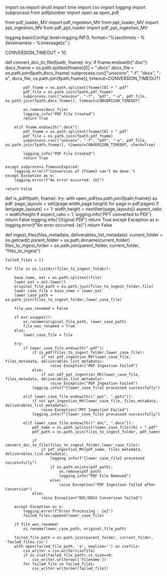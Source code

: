 import os
import shutil
import time
import csv
import logging
import subprocess
from pdfplumber import open as open_pdf

from pdf_loader_MV import pdf_ingestion_MV
from ppt_loader_MV import ppt_ingestion_MV
from pdf_ppt_loader import pdf_ppt_ingestion_MV

logging.basicConfig(
    level=logging.INFO, format="%(asctime)s - %(levelname)s - %(message)s"
)

CONVERSION_TIMEOUT = 10

def convert_doc_to_file(fpath, fname):
    try:
        if fname.endswith(".doc"):
            docx_fname = os.path.splitext(fname)[0] + ".docx"
            docx_file = os.path.join(fpath,docx_fname)
            subprocess.run(["unoconv", "-f", "docx", "-o", docx_file, os.path.join(fpath,fname)], timeout=CONVERSION_TIMEOUT)

            pdf_fname = os.path.splitext(fname)[0] + ".pdf"
            pdf_file = os.path.join(fpath,pdf_fname)
            subprocess.run(["unoconv", "-f", "pdf", "-o", pdf_file, os.path.join(fpath,docx_fname)], timeout=CONVERSION_TIMEOUT)

            os.remove(docx_file)
            logging.info("PDF File Created")
            return True

        elif fname.endswith(".docx"):
            pdf_fname = os.path.splitext(fname)[0] + ".pdf"
            pdf_file = os.path.join(fpath,pdf_fname)
            subprocess.run(["unoconv", "-f", "pdf", "-o", pdf_file, os.path.join(fpath,fname)], timeout=CONVERSION_TIMEOUT, check=True)

            logging.info("PDF File Created")
            return True
    
    except subprocess.TimeoutExpired:
        logging.error(f"Conversion of {fname} can't be done.")
    except Exception as e:
        logging.error(f"An error occurred: {e}")

    return False

def is_pdf(fpath, fname):
    try:
        with open_pdf(os.path.join(fpath,fname)) as pdf:
            page_layouts = set((page.width,page.height) for page in pdf.pages)
            if len(page_layouts) == 1:
                width,height = next(iter(page_layouts))
                aspect_ratio = width/height
                if aspect_ratio > 1:
                    logging.info('PPT converted to PDF')
                    return False
        logging.info('Original PDF')
        return True
    except Exception as e:
        logging.error(f"An error occurred: {e}")
        return False


def ingest_files(files_metadata, deliverables_list_metadata):
    current_folder = os.getcwd()
    parent_folder = os.path.dirname(current_folder)
    files_to_ingest_folder = os.path.join(parent_folder, current_folder, "files_to_ingest")

    failed_files = []

    for file in os.listdir(files_to_ingest_folder):

        base_name, ext = os.path.splitext(file)
        lower_ext = ext.lower()
        original_file_path = os.path.join(files_to_ingest_folder,file)
        lower_case_file = base_name + lower_ext
        lower_case_path = os.path.join(files_to_ingest_folder,lower_case_file)

        file_was_renamed = False

        if ext.isupper():
            os.rename(original_file_path, lower_case_path)
            file_was_renamed = True
        else:
            lower_case_file = file

        try:
            if lower_case_file.endswith(".pdf"):
                if is_pdf(files_to_ingest_folder,lower_case_file):
                    if not pdf_ingestion_MV(lower_case_file, files_metadata, deliverables_list_metadata):
                        raise Exception("PDF Ingestion Failed")
                else:
                    if not pdf_ppt_ingestion_MV(lower_case_file, files_metadata, deliverables_list_metadata):
                        raise Exception("PDF Ingestion Failed")
                logging.info(f"{lower_case_file} processed successfully")

            elif lower_case_file.endswith((".ppt", ".pptx")):
                if not ppt_ingestion_MV(lower_case_file, files_metadata, deliverables_list_metadata):
                    raise Exception("PPT Ingestion Failed")
                logging.info(f"{lower_case_file} processed successfully")

            elif lower_case_file.endswith((".doc", ".docx")):
                pdf_name = os.path.splitext(lower_case_file)[0] + ".pdf"
                pdf_path = os.path.join(files_to_ingest_folder, pdf_name)

                if convert_doc_to_file(files_to_ingest_folder,lower_case_file):
                    if pdf_ingestion_MV(pdf_name, files_metadata, deliverables_list_metadata):
                        logging.info(f"{lower_case_file} processed successfully")
                        if os.path.exists(pdf_path):
                            os.remove(pdf_path)
                            logging.info("PDF File Removed")
                        else:
                            raise Exception("PDF Ingestion failed after Conversion")
                else:
                    raise Exception("DOC/DOCX Conversion failed")

        except Exception as e:
            logging.error(f"Error Processing : {e}")
            failed_files.append(lower_case_file)

        if file_was_renamed:
            os.rename(lower_case_path, original_file_path)

        failed_file_path = os.path.join(parent_folder, current_folder, 'failed_files.csv')
        with open(failed_file_path, 'a', newline='') as csvfile:
            csv_writer = csv.writer(csvfile)
            if os.stat(failed_file_path).st_size==0:
                csv_writer.writerow(['Filename'])
            for failed_file in failed_files:
                csv_writer.writerow([failed_file])



